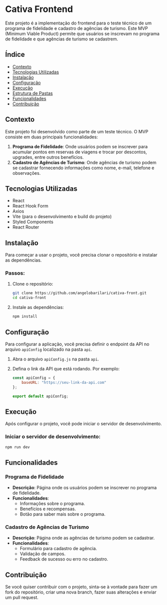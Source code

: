 # Cativa Frontend

Este projeto é a implementação do frontend para o teste técnico de um programa de fidelidade e cadastro de agências de turismo. Este MVP (Minimum Viable Product) permite que usuários se inscrevam no programa de fidelidade e que agências de turismo se cadastrem.

## Índice

- [Contexto](#contexto)
- [Tecnologias Utilizadas](#tecnologias-utilizadas)
- [Instalação](#instalação)
- [Configuração](#configuração)
- [Execução](#execução)
- [Estrutura de Pastas](#estrutura-de-pastas)
- [Funcionalidades](#funcionalidades)
- [Contribuição](#contribuição)

## Contexto

Este projeto foi desenvolvido como parte de um teste técnico. O MVP consiste em duas principais funcionalidades:
1. **Programa de Fidelidade**: Onde usuários podem se inscrever para acumular pontos em reservas de viagens e trocar por descontos, upgrades, entre outros benefícios.
2. **Cadastro de Agências de Turismo**: Onde agências de turismo podem se cadastrar fornecendo informações como nome, e-mail, telefone e observações.

## Tecnologias Utilizadas

- React
- React Hook Form
- Axios
- Vite (para o desenvolvimento e build do projeto)
- Styled Components
- React Router

## Instalação

Para começar a usar o projeto, você precisa clonar o repositório e instalar as dependências.

### Passos:

1. Clone o repositório:

    ```sh
    git clone https://github.com/angelobarilari/cativa-front.git
    cd cativa-front
    ```

2. Instale as dependências:

    ```sh
    npm install
    ```

## Configuração

Para configurar a aplicação, você precisa definir o endpoint da API no arquivo `apiConfig` localizado na pasta `api`.

1. Abra o arquivo `apiConfig.js` na pasta `api`.
2. Defina o link da API que está rodando. Por exemplo:

    ```javascript
    const apiConfig = {
        baseURL: "https://seu-link-da-api.com"
    };

    export default apiConfig;
    ```

## Execução

Após configurar o projeto, você pode iniciar o servidor de desenvolvimento.

### Iniciar o servidor de desenvolvimento:

```sh
npm run dev
 ```

## Funcionalidades

### Programa de Fidelidade

- **Descrição**: Página onde os usuários podem se inscrever no programa de fidelidade.
- **Funcionalidades**:
  - Informações sobre o programa.
  - Benefícios e recompensas.
  - Botão para saber mais sobre o programa.
  
### Cadastro de Agências de Turismo

- **Descrição**: Página onde as agências de turismo podem se cadastrar.
- **Funcionalidades**:
  - Formulário para cadastro de agência.
  - Validação de campos.
  - Feedback de sucesso ou erro no cadastro.

## Contribuição

Se você quiser contribuir com o projeto, sinta-se à vontade para fazer um fork do repositório, criar uma nova branch, fazer suas alterações e enviar um pull request.
